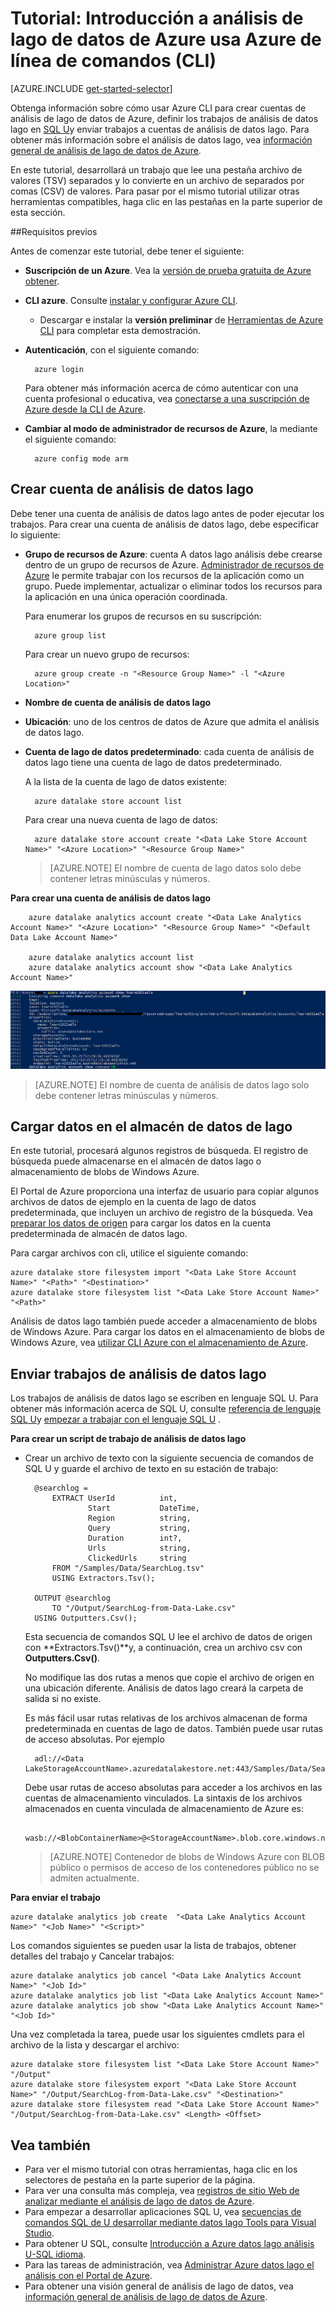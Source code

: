 <properties 
   pageTitle="Introducción a análisis de lago de datos de Azure con interfaz de línea de comandos de Azure | Microsoft Azure" 
   description="Aprenda a usar la interfaz de línea de comandos de Azure para crear una cuenta de almacén de datos lago, cree una tarea de análisis de datos lago mediante SQL U y enviar el trabajo. " 
   services="data-lake-analytics" 
   documentationCenter="" 
   authors="edmacauley" 
   manager="jhubbard" 
   editor="cgronlun"/>
 
<tags
   ms.service="data-lake-analytics"
   ms.devlang="na"
   ms.topic="hero-article"
   ms.tgt_pltfrm="na"
   ms.workload="big-data" 
   ms.date="05/16/2016"
   ms.author="edmaca"/>

# <a name="tutorial-get-started-with-azure-data-lake-analytics-using-azure-command-line-interface-cli"></a>Tutorial: Introducción a análisis de lago de datos de Azure usa Azure de línea de comandos (CLI)

[AZURE.INCLUDE [get-started-selector](../../includes/data-lake-analytics-selector-get-started.md)]


Obtenga información sobre cómo usar Azure CLI para crear cuentas de análisis de lago de datos de Azure, definir los trabajos de análisis de datos lago en [SQL U](data-lake-analytics-u-sql-get-started.md)y enviar trabajos a cuentas de análisis de datos lago. Para obtener más información sobre el análisis de datos lago, vea [información general de análisis de lago de datos de Azure](data-lake-analytics-overview.md).

En este tutorial, desarrollará un trabajo que lee una pestaña archivo de valores (TSV) separados y lo convierte en un archivo de separados por comas (CSV) de valores. Para pasar por el mismo tutorial utilizar otras herramientas compatibles, haga clic en las pestañas en la parte superior de esta sección.

##<a name="prerequisites"></a>Requisitos previos

Antes de comenzar este tutorial, debe tener el siguiente:

- **Suscripción de un Azure**. Vea la [versión de prueba gratuita de Azure obtener](https://azure.microsoft.com/pricing/free-trial/).
- **CLI azure**. Consulte [instalar y configurar Azure CLI](../xplat-cli-install.md).
    - Descargar e instalar la **versión preliminar** de [Herramientas de Azure CLI](https://github.com/MicrosoftBigData/AzureDataLake/releases) para completar esta demostración.
- **Autenticación**, con el siguiente comando:

        azure login
    Para obtener más información acerca de cómo autenticar con una cuenta profesional o educativa, vea [conectarse a una suscripción de Azure desde la CLI de Azure](../xplat-cli-connect.md).
- **Cambiar al modo de administrador de recursos de Azure**, la mediante el siguiente comando:

        azure config mode arm
        
## <a name="create-data-lake-analytics-account"></a>Crear cuenta de análisis de datos lago

Debe tener una cuenta de análisis de datos lago antes de poder ejecutar los trabajos. Para crear una cuenta de análisis de datos lago, debe especificar lo siguiente:

- **Grupo de recursos de Azure**: cuenta A datos lago análisis debe crearse dentro de un grupo de recursos de Azure. [Administrador de recursos de Azure](../azure-resource-manager/resource-group-overview.md) le permite trabajar con los recursos de la aplicación como un grupo. Puede implementar, actualizar o eliminar todos los recursos para la aplicación en una única operación coordinada.  

    Para enumerar los grupos de recursos en su suscripción:
    
        azure group list 
    
    Para crear un nuevo grupo de recursos:

        azure group create -n "<Resource Group Name>" -l "<Azure Location>"

- **Nombre de cuenta de análisis de datos lago**
- **Ubicación**: uno de los centros de datos de Azure que admita el análisis de datos lago.
- **Cuenta de lago de datos predeterminado**: cada cuenta de análisis de datos lago tiene una cuenta de lago de datos predeterminado.

    A la lista de la cuenta de lago de datos existente:
    
        azure datalake store account list

    Para crear una nueva cuenta de lago de datos:

        azure datalake store account create "<Data Lake Store Account Name>" "<Azure Location>" "<Resource Group Name>"

    > [AZURE.NOTE] El nombre de cuenta de lago datos solo debe contener letras minúsculas y números.



**Para crear una cuenta de análisis de datos lago**

        azure datalake analytics account create "<Data Lake Analytics Account Name>" "<Azure Location>" "<Resource Group Name>" "<Default Data Lake Account Name>"

        azure datalake analytics account list
        azure datalake analytics account show "<Data Lake Analytics Account Name>"          

![Análisis de datos lago Mostrar cuenta](./media/data-lake-analytics-get-started-cli/data-lake-analytics-show-account-cli.png)

> [AZURE.NOTE] El nombre de cuenta de análisis de datos lago solo debe contener letras minúsculas y números.


## <a name="upload-data-to-data-lake-store"></a>Cargar datos en el almacén de datos de lago

En este tutorial, procesará algunos registros de búsqueda.  El registro de búsqueda puede almacenarse en el almacén de datos lago o almacenamiento de blobs de Windows Azure. 

El Portal de Azure proporciona una interfaz de usuario para copiar algunos archivos de datos de ejemplo en la cuenta de lago de datos predeterminada, que incluyen un archivo de registro de la búsqueda. Vea [preparar los datos de origen](data-lake-analytics-get-started-portal.md#prepare-source-data) para cargar los datos en la cuenta predeterminada de almacén de datos lago.

Para cargar archivos con cli, utilice el siguiente comando:

    azure datalake store filesystem import "<Data Lake Store Account Name>" "<Path>" "<Destination>"
    azure datalake store filesystem list "<Data Lake Store Account Name>" "<Path>"

Análisis de datos lago también puede acceder a almacenamiento de blobs de Windows Azure.  Para cargar los datos en el almacenamiento de blobs de Windows Azure, vea [utilizar CLI Azure con el almacenamiento de Azure](../storage/storage-azure-cli.md).

## <a name="submit-data-lake-analytics-jobs"></a>Enviar trabajos de análisis de datos lago

Los trabajos de análisis de datos lago se escriben en lenguaje SQL U. Para obtener más información acerca de SQL U, consulte [referencia de lenguaje SQL U](http://go.microsoft.com/fwlink/?LinkId=691348)y [empezar a trabajar con el lenguaje SQL U](data-lake-analytics-u-sql-get-started.md) .

**Para crear un script de trabajo de análisis de datos lago**

- Crear un archivo de texto con la siguiente secuencia de comandos de SQL U y guarde el archivo de texto en su estación de trabajo:

        @searchlog =
            EXTRACT UserId          int,
                    Start           DateTime,
                    Region          string,
                    Query           string,
                    Duration        int?,
                    Urls            string,
                    ClickedUrls     string
            FROM "/Samples/Data/SearchLog.tsv"
            USING Extractors.Tsv();
        
        OUTPUT @searchlog   
            TO "/Output/SearchLog-from-Data-Lake.csv"
        USING Outputters.Csv();

    Esta secuencia de comandos SQL U lee el archivo de datos de origen con **Extractors.Tsv()**y, a continuación, crea un archivo csv con **Outputters.Csv()**. 
    
    No modifique las dos rutas a menos que copie el archivo de origen en una ubicación diferente.  Análisis de datos lago creará la carpeta de salida si no existe.
    
    Es más fácil usar rutas relativas de los archivos almacenan de forma predeterminada en cuentas de lago de datos. También puede usar rutas de acceso absolutas.  Por ejemplo 
    
        adl://<Data LakeStorageAccountName>.azuredatalakestore.net:443/Samples/Data/SearchLog.tsv
        
    Debe usar rutas de acceso absolutas para acceder a los archivos en las cuentas de almacenamiento vinculados.  La sintaxis de los archivos almacenados en cuenta vinculada de almacenamiento de Azure es:
    
        wasb://<BlobContainerName>@<StorageAccountName>.blob.core.windows.net/Samples/Data/SearchLog.tsv

    >[AZURE.NOTE] Contenedor de blobs de Windows Azure con BLOB público o permisos de acceso de los contenedores público no se admiten actualmente.      

    
**Para enviar el trabajo**


    azure datalake analytics job create  "<Data Lake Analytics Account Name>" "<Job Name>" "<Script>"
    
    
Los comandos siguientes se pueden usar la lista de trabajos, obtener detalles del trabajo y Cancelar trabajos:

    azure datalake analytics job cancel "<Data Lake Analytics Account Name>" "<Job Id>"
    azure datalake analytics job list "<Data Lake Analytics Account Name>"
    azure datalake analytics job show "<Data Lake Analytics Account Name>" "<Job Id>"

Una vez completada la tarea, puede usar los siguientes cmdlets para el archivo de la lista y descargar el archivo:
    
    azure datalake store filesystem list "<Data Lake Store Account Name>" "/Output"
    azure datalake store filesystem export "<Data Lake Store Account Name>" "/Output/SearchLog-from-Data-Lake.csv" "<Destination>"
    azure datalake store filesystem read "<Data Lake Store Account Name>" "/Output/SearchLog-from-Data-Lake.csv" <Length> <Offset>

## <a name="see-also"></a>Vea también

- Para ver el mismo tutorial con otras herramientas, haga clic en los selectores de pestaña en la parte superior de la página.
- Para ver una consulta más compleja, vea [registros de sitio Web de analizar mediante el análisis de lago de datos de Azure](data-lake-analytics-analyze-weblogs.md).
- Para empezar a desarrollar aplicaciones SQL U, vea [secuencias de comandos SQL de U desarrollar mediante datos lago Tools para Visual Studio](data-lake-analytics-data-lake-tools-get-started.md).
- Para obtener U SQL, consulte [Introducción a Azure datos lago análisis U-SQL idioma](data-lake-analytics-u-sql-get-started.md).
- Para las tareas de administración, vea [Administrar Azure datos lago el análisis con el Portal de Azure](data-lake-analytics-manage-use-portal.md).
- Para obtener una visión general de análisis de lago de datos, vea [información general de análisis de lago de datos de Azure](data-lake-analytics-overview.md).

